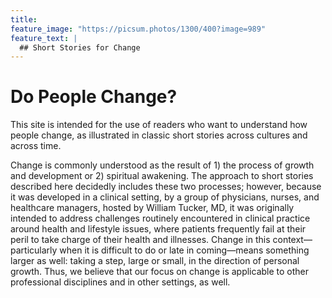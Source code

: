 ```yaml
---
title: 
feature_image: "https://picsum.photos/1300/400?image=989"
feature_text: |
  ## Short Stories for Change
---
```


# Do People Change?

This site is intended for the use of readers who want to understand how people change, as illustrated in classic short stories across cultures and across time.

Change is commonly understood as the result of 1) the process of growth and development or 2) spiritual awakening. The approach to short stories described here decidedly includes these two processes; however, because it was developed in a clinical setting, by a group of physicians, nurses, and healthcare managers, hosted by William Tucker, MD, it was originally intended to address challenges routinely encountered in clinical practice around health and lifestyle issues, where patients frequently fail at their peril to take charge of their health and illnesses. Change in this context—particularly when it is difficult to do or late in coming—means something larger as well: taking a step, large or small, in the direction of personal growth. Thus, we believe that our focus on change is applicable to other professional disciplines and in other settings, as well.

<object data="{{ 'assets/Copy_of_300_Plus_Workshop_Tested_Short_Stories_Sheet1.html' | baseurl }}" width="100%" height="400px"></object>
